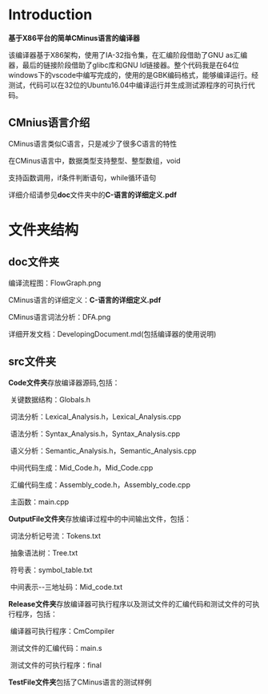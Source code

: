 # Introduction

**基于X86平台的简单CMinus语言的编译器**

该编译器基于X86架构，使用了IA-32指令集，在汇编阶段借助了GNU as汇编器，最后的链接阶段借助了glibc库和GNU ld链接器。整个代码我是在64位windows下的vscode中编写完成的，使用的是GBK编码格式，能够编译运行。经测试，代码可以在32位的Ubuntu16.04中编译运行并生成测试源程序的可执行代码。

## CMnius语言介绍

CMinus语言类似C语言，只是减少了很多C语言的特性

在CMinus语言中，数据类型支持整型、整型数组，void

支持函数调用，if条件判断语句，while循环语句

详细介绍请参见**doc**文件夹中的**C-语言的详细定义.pdf**

# 文件夹结构

## doc文件夹

编译流程图：FlowGraph.png

CMinus语言的详细定义：**C-语言的详细定义.pdf**

CMinus语言词法分析：DFA.png

详细开发文档：DevelopingDocument.md(包括编译器的使用说明)

## src文件夹

**Code文件夹**存放编译器源码,包括：

​	关键数据结构：Globals.h

​	词法分析：Lexical_Analysis.h，Lexical_Analysis.cpp

​	语法分析：Syntax_Analysis.h，Syntax_Analysis.cpp

​	语义分析：Semantic_Analysis.h，Semantic_Analysis.cpp

​	中间代码生成：Mid_Code.h，Mid_Code.cpp

​	汇编代码生成：Assembly_code.h，Assembly_code.cpp

​	主函数：main.cpp

**OutputFile文件夹**存放编译过程中的中间输出文件，包括：

​	词法分析记号流：Tokens.txt

​	抽象语法树：Tree.txt

​	符号表：symbol_table.txt

​	中间表示--三地址码：Mid_code.txt

**Release文件夹**存放编译器可执行程序以及测试文件的汇编代码和测试文件的可执行程序，包括：

​	编译器可执行程序：CmCompiler

​	测试文件的汇编代码：main.s

​	测试文件的可执行程序：final

**TestFile文件夹**包括了CMinus语言的测试样例

